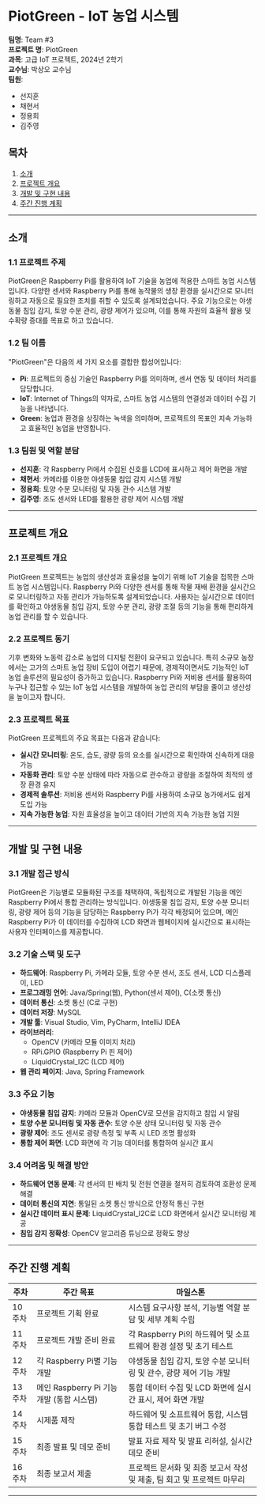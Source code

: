 # PiotGreen - IoT 농업 시스템

**팀명**: Team #3  
**프로젝트 명**: PiotGreen  
**과목**: 고급 IoT 프로젝트, 2024년 2학기  
**교수님**: 박상오 교수님  
**팀원**:
-  선지훈
-  채현서
-  정용희
-  김주영

## 목차
1. [소개](#소개)
2. [프로젝트 개요](#프로젝트-개요)
3. [개발 및 구현 내용](#개발-및-구현-내용)
4. [주간 진행 계획](#주간-진행-계획)

---

## 소개

### 1.1 프로젝트 주제
PiotGreen은 Raspberry Pi를 활용하여 IoT 기술을 농업에 적용한 스마트 농업 시스템입니다. 다양한 센서와 Raspberry Pi를 통해 농작물의 생장 환경을 실시간으로 모니터링하고 자동으로 필요한 조치를 취할 수 있도록 설계되었습니다. 주요 기능으로는 야생동물 침입 감지, 토양 수분 관리, 광량 제어가 있으며, 이를 통해 자원의 효율적 활용 및 수확량 증대를 목표로 하고 있습니다.

### 1.2 팀 이름
"PiotGreen"은 다음의 세 가지 요소를 결합한 합성어입니다:
- **Pi**: 프로젝트의 중심 기술인 Raspberry Pi를 의미하며, 센서 연동 및 데이터 처리를 담당합니다.
- **IoT**: Internet of Things의 약자로, 스마트 농업 시스템의 연결성과 데이터 수집 기능을 나타냅니다.
- **Green**: 농업과 환경을 상징하는 녹색을 의미하며, 프로젝트의 목표인 지속 가능하고 효율적인 농업을 반영합니다.

### 1.3 팀원 및 역할 분담
- **선지훈**: 각 Raspberry Pi에서 수집된 신호를 LCD에 표시하고 제어 화면을 개발
- **채현서**: 카메라를 이용한 야생동물 침입 감지 시스템 개발
- **정용희**: 토양 수분 모니터링 및 자동 관수 시스템 개발
- **김주영**: 조도 센서와 LED를 활용한 광량 제어 시스템 개발

---

## 프로젝트 개요

### 2.1 프로젝트 개요
PiotGreen 프로젝트는 농업의 생산성과 효율성을 높이기 위해 IoT 기술을 접목한 스마트 농업 시스템입니다. Raspberry Pi와 다양한 센서를 통해 작물 재배 환경을 실시간으로 모니터링하고 자동 관리가 가능하도록 설계되었습니다. 사용자는 실시간으로 데이터를 확인하고 야생동물 침입 감지, 토양 수분 관리, 광량 조절 등의 기능을 통해 편리하게 농업 관리를 할 수 있습니다.

### 2.2 프로젝트 동기
기후 변화와 노동력 감소로 농업의 디지털 전환이 요구되고 있습니다. 특히 소규모 농장에서는 고가의 스마트 농업 장비 도입이 어렵기 때문에, 경제적이면서도 기능적인 IoT 농업 솔루션의 필요성이 증가하고 있습니다. Raspberry Pi와 저비용 센서를 활용하여 누구나 접근할 수 있는 IoT 농업 시스템을 개발하여 농업 관리의 부담을 줄이고 생산성을 높이고자 합니다.

### 2.3 프로젝트 목표
PiotGreen 프로젝트의 주요 목표는 다음과 같습니다:
- **실시간 모니터링**: 온도, 습도, 광량 등의 요소를 실시간으로 확인하여 신속하게 대응 가능
- **자동화 관리**: 토양 수분 상태에 따라 자동으로 관수하고 광량을 조절하여 최적의 생장 환경 유지
- **경제적 솔루션**: 저비용 센서와 Raspberry Pi를 사용하여 소규모 농가에서도 쉽게 도입 가능
- **지속 가능한 농업**: 자원 효율성을 높이고 데이터 기반의 지속 가능한 농업 지원

---

## 개발 및 구현 내용

### 3.1 개발 접근 방식
PiotGreen은 기능별로 모듈화된 구조를 채택하여, 독립적으로 개발된 기능을 메인 Raspberry Pi에서 통합 관리하는 방식입니다. 야생동물 침입 감지, 토양 수분 모니터링, 광량 제어 등의 기능을 담당하는 Raspberry Pi가 각각 배정되어 있으며, 메인 Raspberry Pi가 이 데이터를 수집하여 LCD 화면과 웹페이지에 실시간으로 표시하는 사용자 인터페이스를 제공합니다.

### 3.2 기술 스택 및 도구
- **하드웨어**: Raspberry Pi, 카메라 모듈, 토양 수분 센서, 조도 센서, LCD 디스플레이, LED
- **프로그래밍 언어**: Java/Spring(웹), Python(센서 제어), C(소켓 통신)
- **데이터 통신**: 소켓 통신 (C로 구현)
- **데이터 저장**: MySQL
- **개발 툴**: Visual Studio, Vim, PyCharm, IntelliJ IDEA
- **라이브러리**:
  - OpenCV (카메라 모듈 이미지 처리)
  - RPi.GPIO (Raspberry Pi 핀 제어)
  - LiquidCrystal_I2C (LCD 제어)
- **웹 관리 페이지**: Java, Spring Framework

### 3.3 주요 기능
- **야생동물 침입 감지**: 카메라 모듈과 OpenCV로 모션을 감지하고 침입 시 알림
- **토양 수분 모니터링 및 자동 관수**: 토양 수분 상태 모니터링 및 자동 관수
- **광량 제어**: 조도 센서로 광량 측정 및 부족 시 LED 조명 활성화
- **통합 제어 화면**: LCD 화면에 각 기능 데이터를 통합하여 실시간 표시

### 3.4 어려움 및 해결 방안
- **하드웨어 연동 문제**: 각 센서의 핀 배치 및 전원 연결을 철저히 검토하여 호환성 문제 해결
- **데이터 통신의 지연**: 통일된 소켓 통신 방식으로 안정적 통신 구현
- **실시간 데이터 표시 문제**: LiquidCrystal_I2C로 LCD 화면에서 실시간 모니터링 제공
- **침입 감지 정확성**: OpenCV 알고리즘 튜닝으로 정확도 향상

---

## 주간 진행 계획

| 주차   | 주간 목표                                  | 마일스톤                                                                                       |
| ------ | ----------------------------------------- | --------------------------------------------------------------------------------------------- |
| 10주차 | 프로젝트 기획 완료                         | 시스템 요구사항 분석, 기능별 역할 분담 및 세부 계획 수립                                       |
| 11주차 | 프로젝트 개발 준비 완료                   | 각 Raspberry Pi의 하드웨어 및 소프트웨어 환경 설정 및 초기 테스트                               |
| 12주차 | 각 Raspberry Pi별 기능 개발               | 야생동물 침입 감지, 토양 수분 모니터링 및 관수, 광량 제어 기능 개발                              |
| 13주차 | 메인 Raspberry Pi 기능 개발 (통합 시스템) | 통합 데이터 수집 및 LCD 화면에 실시간 표시, 제어 화면 개발                                     |
| 14주차 | 시제품 제작                               | 하드웨어 및 소프트웨어 통합, 시스템 통합 테스트 및 초기 버그 수정                                |
| 15주차 | 최종 발표 및 데모 준비                    | 발표 자료 제작 및 발표 리허설, 실시간 데모 준비                                               |
| 16주차 | 최종 보고서 제출                          | 프로젝트 문서화 및 최종 보고서 작성 및 제출, 팀 회고 및 프로젝트 마무리                        |

---

